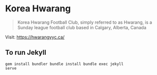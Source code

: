 # Korea Hwarang
> Korea Hwarang Football Club, simply referred to as Hwarang, is a Sunday league football club based in Calgary, Alberta, Canada

Visit: https://hwarangyyc.ca/

## To run Jekyll
<code>gem install bundler
bundle install
bundle exec jekyll serve</code>